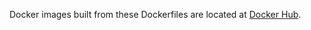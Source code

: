 Docker images built from these Dockerfiles are located at [Docker Hub](https://hub.docker.com/r/tcjennings/).

